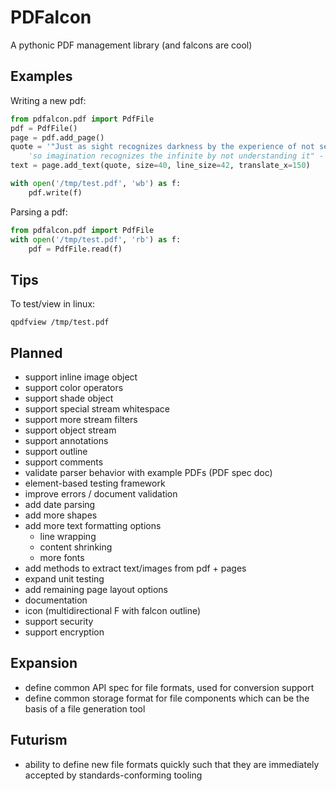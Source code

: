 # PDFalcon

A pythonic PDF management library (and falcons are cool)


## Examples

Writing a new pdf:
```python
from pdfalcon.pdf import PdfFile
pdf = PdfFile()
page = pdf.add_page()
quote = '"Just as sight recognizes darkness by the experience of not seeing, '
    'so imagination recognizes the infinite by not understanding it" - Proclus'
text = page.add_text(quote, size=40, line_size=42, translate_x=150)

with open('/tmp/test.pdf', 'wb') as f:
    pdf.write(f)
```

Parsing a pdf:
```python
from pdfalcon.pdf import PdfFile
with open('/tmp/test.pdf', 'rb') as f:
    pdf = PdfFile.read(f)
```


## Tips

To test/view in linux:
```
qpdfview /tmp/test.pdf
```


## Planned

* support inline image object
* support color operators
* support shade object
* support special stream whitespace
* support more stream filters
* support object stream
* support annotations
* support outline
* support comments
* validate parser behavior with example PDFs (PDF spec doc)
* element-based testing framework
* improve errors / document validation
* add date parsing
* add more shapes
* add more text formatting options
  * line wrapping
  * content shrinking
  * more fonts
* add methods to extract text/images from pdf + pages
* expand unit testing
* add remaining page layout options
* documentation
* icon (multidirectional F with falcon outline)
* support security
* support encryption


## Expansion

* define common API spec for file formats, used for conversion support
* define common storage format for file components which can be the basis of a file generation tool


## Futurism

* ability to define new file formats quickly such that they are immediately accepted by standards-conforming tooling
